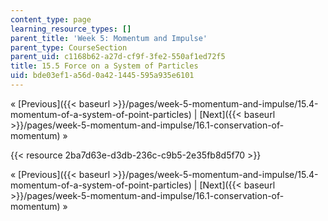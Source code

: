 ```yaml
---
content_type: page
learning_resource_types: []
parent_title: 'Week 5: Momentum and Impulse'
parent_type: CourseSection
parent_uid: c1168b62-a27d-cf9f-3fe2-550af1ed72f5
title: 15.5 Force on a System of Particles
uid: bde03ef1-a56d-0a42-1445-595a935e6101
---
```


« [Previous]({{< baseurl >}}/pages/week-5-momentum-and-impulse/15.4-momentum-of-a-system-of-point-particles) | [Next]({{< baseurl >}}/pages/week-5-momentum-and-impulse/16.1-conservation-of-momentum) »

{{< resource 2ba7d63e-d3db-236c-c9b5-2e35fb8d5f70 >}}

« [Previous]({{< baseurl >}}/pages/week-5-momentum-and-impulse/15.4-momentum-of-a-system-of-point-particles) | [Next]({{< baseurl >}}/pages/week-5-momentum-and-impulse/16.1-conservation-of-momentum) »